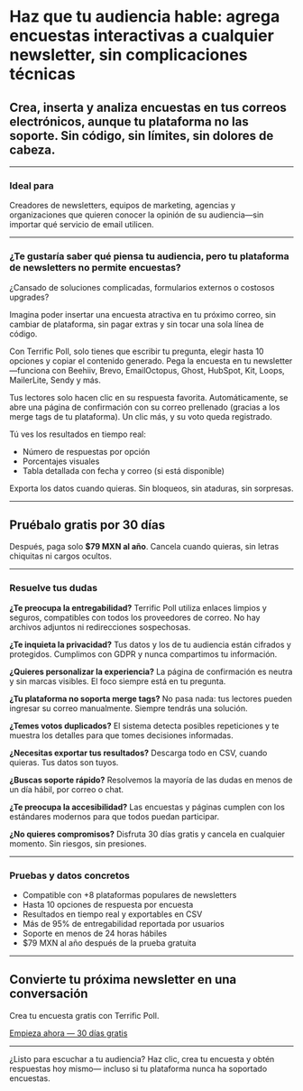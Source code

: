 # Haz que tu audiencia hable: agrega encuestas interactivas a cualquier newsletter, sin complicaciones técnicas

## Crea, inserta y analiza encuestas en tus correos electrónicos, aunque tu plataforma no las soporte. Sin código, sin límites, sin dolores de cabeza.

---

### Ideal para

Creadores de newsletters, equipos de marketing, agencias y organizaciones que quieren conocer la opinión de su audiencia—sin importar qué servicio de email utilicen.

---

### ¿Te gustaría saber qué piensa tu audiencia, pero tu plataforma de newsletters no permite encuestas?
¿Cansado de soluciones complicadas, formularios externos o costosos upgrades?

Imagina poder insertar una encuesta atractiva en tu próximo correo, sin cambiar de plataforma, sin pagar extras y sin tocar una sola línea de código.

Con Terrific Poll, solo tienes que escribir tu pregunta, elegir hasta 10 opciones y copiar el contenido generado. Pega la encuesta en tu newsletter—funciona con Beehiiv, Brevo, EmailOctopus, Ghost, HubSpot, Kit, Loops, MailerLite, Sendy y más.

Tus lectores solo hacen clic en su respuesta favorita. Automáticamente, se abre una página de confirmación con su correo prellenado (gracias a los merge tags de tu plataforma). Un clic más, y su voto queda registrado.

Tú ves los resultados en tiempo real:
- Número de respuestas por opción
- Porcentajes visuales
- Tabla detallada con fecha y correo (si está disponible)

Exporta los datos cuando quieras. Sin bloqueos, sin ataduras, sin sorpresas.

---

## Pruébalo gratis por 30 días

Después, paga solo **$79 MXN al año**. Cancela cuando quieras, sin letras chiquitas ni cargos ocultos.

---

### Resuelve tus dudas

**¿Te preocupa la entregabilidad?**
Terrific Poll utiliza enlaces limpios y seguros, compatibles con todos los proveedores de correo. No hay archivos adjuntos ni redirecciones sospechosas.

**¿Te inquieta la privacidad?**
Tus datos y los de tu audiencia están cifrados y protegidos. Cumplimos con GDPR y nunca compartimos tu información.

**¿Quieres personalizar la experiencia?**
La página de confirmación es neutra y sin marcas visibles. El foco siempre está en tu pregunta.

**¿Tu plataforma no soporta merge tags?**
No pasa nada: tus lectores pueden ingresar su correo manualmente. Siempre tendrás una solución.

**¿Temes votos duplicados?**
El sistema detecta posibles repeticiones y te muestra los detalles para que tomes decisiones informadas.

**¿Necesitas exportar tus resultados?**
Descarga todo en CSV, cuando quieras. Tus datos son tuyos.

**¿Buscas soporte rápido?**
Resolvemos la mayoría de las dudas en menos de un día hábil, por correo o chat.

**¿Te preocupa la accesibilidad?**
Las encuestas y páginas cumplen con los estándares modernos para que todos puedan participar.

**¿No quieres compromisos?**
Disfruta 30 días gratis y cancela en cualquier momento. Sin riesgos, sin presiones.

---

### Pruebas y datos concretos

- Compatible con +8 plataformas populares de newsletters
- Hasta 10 opciones de respuesta por encuesta
- Resultados en tiempo real y exportables en CSV
- Más de 95% de entregabilidad reportada por usuarios
- Soporte en menos de 24 horas hábiles
- $79 MXN al año después de la prueba gratuita

---

## Convierte tu próxima newsletter en una conversación

Crea tu encuesta gratis con Terrific Poll.

[Empieza ahora — 30 días gratis](#)

---

¿Listo para escuchar a tu audiencia? Haz clic, crea tu encuesta y obtén respuestas hoy mismo—
incluso si tu plataforma nunca ha soportado encuestas.
